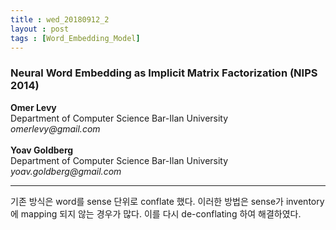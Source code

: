 ```yaml
---
title : wed_20180912_2
layout : post
tags : [Word_Embedding_Model]
---
```


<h3> Neural Word Embedding as Implicit Matrix Factorization (NIPS 2014) </h3>


<p><b>Omer Levy </b> <br/>
Department of Computer Science Bar-Ilan University <br/>
<em>omerlevy@gmail.com </em><br/>
<br/>
<b>Yoav Goldberg </b> <br/> 
Department of Computer Science Bar-Ilan University <br/>
<em>yoav.goldberg@gmail.com </em>
</p>


<hr />
<p>
기존 방식은 word를 sense 단위로 conflate 했다. 이러한 방법은 sense가 inventory에 mapping 되지 않는 경우가 많다. 이를 다시 de-conflating 하여 해결하였다.
</p>